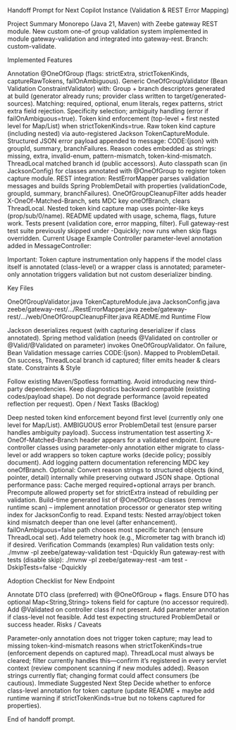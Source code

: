 Handoff Prompt for Next Copilot Instance (Validation & REST Error Mapping)

Project Summary Monorepo (Java 21, Maven) with Zeebe gateway REST module. New custom one-of group validation system implemented in module gateway-validation and integrated into gateway-rest. Branch: custom-validate.

Implemented Features

Annotation @OneOfGroup (flags: strictExtra, strictTokenKinds, captureRawTokens, failOnAmbiguous).
Generic OneOfGroupValidator (Bean Validation ConstraintValidator) with:
Group + branch descriptors generated at build (generator already runs; provider class written to target/generated-sources).
Matching: required, optional, enum literals, regex patterns, strict extra field rejection.
Specificity selection; ambiguity handling (error if failOnAmbiguous=true).
Token kind enforcement (top-level + first nested level for Map/List) when strictTokenKinds=true.
Raw token kind capture (including nested) via auto-registered Jackson TokenCaptureModule.
Structured JSON error payload appended to message: CODE:{json} with groupId, summary, branchFailures.
Reason codes embedded as strings: missing, extra, invalid-enum, pattern-mismatch, token-kind-mismatch.
ThreadLocal matched branch id (public accessors).
Auto classpath scan (in JacksonConfig) for classes annotated with @OneOfGroup to register token capture module.
REST integration:
RestErrorMapper parses validation messages and builds Spring ProblemDetail with properties (validationCode, groupId, summary, branchFailures).
OneOfGroupCleanupFilter adds header X-OneOf-Matched-Branch, sets MDC key oneOfBranch, clears ThreadLocal.
Nested token kind capture map uses pointer-like keys (prop/sub/0/name).
README updated with usage, schema, flags, future work.
Tests present (validation core, error mapping, filter). Full gateway-rest test suite previously skipped under -Dquickly; now runs when skip flags overridden.
Current Usage Example Controller parameter-level annotation added in MessageController:

Important: Token capture instrumentation only happens if the model class itself is annotated (class-level) or a wrapper class is annotated; parameter-only annotation triggers validation but not custom deserializer binding.

Key Files

OneOfGroupValidator.java
TokenCaptureModule.java
JacksonConfig.java
zeebe/gateway-rest/.../RestErrorMapper.java
zeebe/gateway-rest/.../web/OneOfGroupCleanupFilter.java
README.md
Runtime Flow

Jackson deserializes request (with capturing deserializer if class annotated).
Spring method validation (needs @Validated on controller or @Valid/@Validated on parameter) invokes OneOfGroupValidator.
On failure, Bean Validation message carries CODE:{json}. Mapped to ProblemDetail.
On success, ThreadLocal branch id captured; filter emits header & clears state.
Constraints & Style

Follow existing Maven/Spotless formatting.
Avoid introducing new third-party dependencies.
Keep diagnostics backward compatible (existing codes/payload shape).
Do not degrade performance (avoid repeated reflection per request).
Open / Next Tasks (Backlog)

Deep nested token kind enforcement beyond first level (currently only one level for Map/List).
AMBIGUOUS error ProblemDetail test (ensure parser handles ambiguity payload).
Success instrumentation test asserting X-OneOf-Matched-Branch header appears for a validated endpoint.
Ensure controller classes using parameter-only annotation either migrate to class-level or add wrappers so token capture works (decide policy; possibly document).
Add logging pattern documentation referencing MDC key oneOfBranch.
Optional: Convert reason strings to structured objects (kind, pointer, detail) internally while preserving outward JSON shape.
Optional performance pass:
Cache merged required+optional arrays per branch.
Precompute allowed property set for strictExtra instead of rebuilding per validation.
Build-time generated list of @OneOfGroup classes (remove runtime scan) – implement annotation processor or generator step writing index for JacksonConfig to read.
Expand tests:
Nested array/object token kind mismatch deeper than one level (after enhancement).
failOnAmbiguous=false path chooses most specific branch (ensure ThreadLocal set).
Add telemetry hook (e.g., Micrometer tag with branch id) if desired.
Verification Commands (examples) Run validation tests only: ./mvnw -pl zeebe/gateway-validation test -Dquickly Run gateway-rest with tests (disable skip): ./mvnw -pl zeebe/gateway-rest -am test -DskipTests=false -Dquickly

Adoption Checklist for New Endpoint

Annotate DTO class (preferred) with @OneOfGroup + flags.
Ensure DTO has optional Map<String,String> tokens field for capture (no accessor required).
Add @Validated on controller class if not present.
Add parameter annotation if class-level not feasible.
Add test expecting structured ProblemDetail or success header.
Risks / Caveats

Parameter-only annotation does not trigger token capture; may lead to missing token-kind-mismatch reasons when strictTokenKinds=true (enforcement depends on captured map).
ThreadLocal must always be cleared; filter currently handles this—confirm it’s registered in every servlet context (review component scanning if new modules added).
Reason strings currently flat; changing format could affect consumers (be cautious).
Immediate Suggested Next Step Decide whether to enforce class-level annotation for token capture (update README + maybe add runtime warning if strictTokenKinds=true but no tokens captured for properties).

End of handoff prompt.
